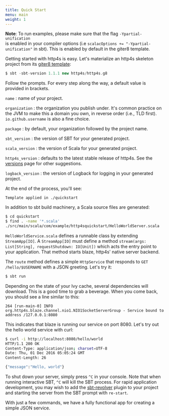 ```yaml
---
title: Quick Start
menu: main
weight: 1
---
```


**Note**: To run examples, please make sure that the flag `-Ypartial-unification`  
is enabled in your compiler options (i.e `scalacOptions += "-Ypartial-unification"` in sbt).
This is enabled by default in the giter8 template.


Getting started with http4s is easy.  Let's materialize an http4s
skeleton project from its [giter8 template]:

```sbt
$ sbt -sbt-version 1.1.1 new http4s/http4s.g8
```

Follow the prompts.  For every step along the way, a default value is
provided in brackets.

`name`
: name of your project.

`organization`
: the organization you publish under.  It's common practice on the JVM
to make this a domain you own, in reverse order (i.e., TLD first).
`io.github.username` is also a fine choice.

`package`
: by default, your organization followed by the project name.

`sbt_version`
: the version of SBT for your generated project.

`scala_version`
: the version of Scala for your generated project. 

`http4s_version`
: defaults to the latest stable release of http4s.  See
  the [versions] page for other suggestions.

`logback_version`
: the version of Logback for logging in your generated project.

At the end of the process, you'll see:

```
Template applied in ./quickstart
```

In addition to sbt build machinery, a Scala source files are
generated:

```sh
$ cd quickstart
$ find . -name '*.scala'
./src/main/scala/com/example/http4squickstart/HelloWorldServer.scala
```

`HelloWorldService.scala` defines a runnable class by extending `StreamApp[IO]`.
A `StreamApp[IO]` must define a method `stream(args: List[String],
requestShutdown: IO[Unit])` which acts the entry point to your application. That
method starts blaze, http4s' native server backend.

The `route` method defines a simple `HttpService` that responds to `GET
/hello/$USERNAME` with a JSON greeting.  Let's try it:

```sh
$ sbt run
```

Depending on the state of your Ivy cache, several dependencies will
download.  This is a good time to grab a beverage.  When you come
back, you should see a line similar to this:

```
264 [run-main-0] INFO org.http4s.blaze.channel.nio1.NIO1SocketServerGroup - Service bound to address /127.0.0.1:8080
```

This indicates that blaze is running our service on port 8080. Let's try out the
hello world service with curl:

```sh
$ curl -i http://localhost:8080/hello/world
HTTP/1.1 200 OK
Content-Type: application/json; charset=UTF-8
Date: Thu, 01 Dec 2016 05:05:24 GMT
Content-Length: 26

{"message":"Hello, world"}
```

To shut down your server, simply press `^C` in your console. Note that
when running interactive SBT, `^C` will kill the SBT process. For rapid
application development, you may wish to add the [sbt-revolver] plugin
to your project and starting the server from the SBT prompt with `re-start`.

With just a few commands, we have a fully functional app for creating
a simple JSON service.

[giter8 template]: https://github.com/http4s/http4s.g8
[versions]: /versions/
[sbt-revolver]: https://github.com/spray/sbt-revolver
